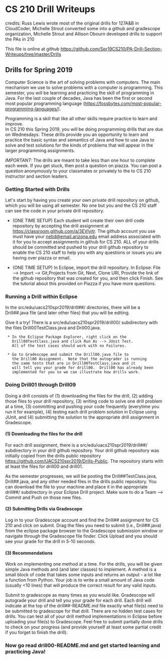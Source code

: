 # CS 210 Drill Writeups

credits: Russ Lewis wrote most of the original drills for 127A&B in CloudCoder, 
         Michelle Strout converted some into a github and gradescope organization,
         Michelle Strout and Allison Obourn developed drills to support the PAs in 210

This file is online at github 
https://github.com/Spr19CS210/PA-Drill-Section-Writeups/tree/master/Drills

## Drills for Spring 2019

Computer Science is the art of solving problems with computers.  The main mechanism
we use to solve problems with a computer is programming.  This semester, you will be 
learning and practicing the skill of programming in Java.  For the last couple of 
decades, Java has been the first or second most popular programming language 
(https://fossbytes.com/most-popular-programming-languages/).

Programming is a skill that like all other skills require practice to learn and improve.  
In CS 210 this Spring 2019, you will be doing programming drills that are due on Wednesdays.
These drills provide you an opportunity to learn and practice the basic syntax and semantics
of Java and how to use Java to solve and test solutions for the kinds of problems
that will appear in the larger programming assignments.

*IMPORTANT:* The drills are meant to take less than one hour to 
complete each week.  If you get stuck, then post a question on piazza.
You can post a question anonymously to your classmates
or privately to the to CS 210 instructor and section leaders.

### Getting Started with Drills

Let's start by having you create your own private drill repository on github,
which you will be using all semester.  No one but you and the CS 210 staff
can see the code in your private drill repository.

 * (ONE TIME SETUP) Each student will create their own drill code repository by 
   accepting the drill assignment at https://classroom.github.com/a/3EVlyjtr.
   The github account you use must have your netid@email.arizona.edu email
   address associated with it for you to accept assignments in github for CS 210.
   ALL of your drills should be committed and pushed to your drill github repository to 
   enable the CS 210 staff to help you with any questions or issues you are 
   having over piazza or email.
   
 * (ONE TIME SETUP) In Eclipse, import the drill repository.
   In Eclipse: File --> Import --> Git,Projects from Git, Next, Clone URI, Provide the
   link of the github repository that was created for you, and then click Finish.
   See the tutorial about this provided on Piazza if you have more questions.


### Running a Drill within Eclipse

In the src/edu/uacs210spr2019/drill##/ directories, there will be
a Drill##.java file (and later other files) that you will be editing.
   
Give it a try!  There is a src/edu/uacs210spr2019/drill00/ 
subdirectory with the files Drill00TestClass.java and Drill00.java.
   
     * In the Eclipse Package Explorer, right click on the 
       Drill00TestClass.java and click Run As --> JUnit Test.  
       All of the test cases should work with no Failures.
       
     * Go to Gradescope and submit the Drill00.java file to
       the Drill00 Assignment.  Note that the autograder is running
       the same tests that are in Drill00TestClass.java and it
       will tell you your grade for drill00.  Drill00 has already been
       implemented for you so we can illustrate how drills work.


### Doing Drill01 through Drill09

Doing a drill consists of (1) downloading the files for the drill,
(2) adding those files to your drill repository, (3) writing code
to solve one drill problem at a time, (3) committing and pushing your code
frequently (everytime you run it for example), (4) testing each drill problem
solution in Eclipse using JUnit, and (4) submitting the solution
to the appropriate drill assignment in Gradescope.

#### (1) Downloading the files for the drill

For each drill assignment, there is a src/edu/uacs210spr2019/drill##/
subdirectory in your drill github repository.  Your drill github repository
was initially copied from the drills public repository
https://github.com/UACS210spr2019/Drills-Public.  The repository starts
with at least the files for drill00 and drill01.

As the semester progresses, we will be posting the Drill##TestClass.java, 
Drill##.java, and any other needed files in the drills public repository.
You can download the file to your machine and place it in the appropriate
drill##/ subdirectory in your Eclipse Drill project.  Make sure to do a
Team --> Commit and Push on those new files.

#### (2) Submitting Drills via Gradescope

Log in to your Gradescope account and find the Drill## assignment for CS 210
and click on submit.  Drag the files you need to submit (i.e., Drill##.java)
from the eclipse package browser to the Gradescope submission window or
navigate through the Gradescope file finder.  Click Upload and you should see
your grade for the drill in 5-10 seconds.


#### (3) Recommendations

Work on implementing one method at a time.  For the drills, you will be 
given simple Java methods and (and later classes) to implement.  A method is 
a small block of code that takes some inputs and returns an output - a lot 
like a function from Python.  Your job is to write a small amount of Java 
code (usually <10 lines) that will produce the correct result for any valid
inputs.

Submit to gradescope as many times as you would like.  Gradescope
will autograde your drill and tell you your grade for each drill.
Each drill will indicate at the top of the drill##-README.md file
exactly what file(s) need to be submitted to gradescope for that
drill.  There are no hidden test cases for drills.  You can test
all of your drill method implementations in Eclipse before uploading
your file(s) to Gradescope.  Feel free to submit partially done drills
to check on your progress (and provide yourself at least some partial
credit if you forget to finish the drill).

### Now go read drill00-README.md and get started learning and practicing Java!
